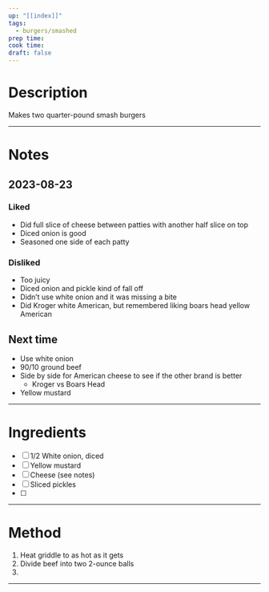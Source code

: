 ```yaml
---
up: "[[index]]"
tags:
  - burgers/smashed
prep time: 
cook time: 
draft: false
---
```

# Description
Makes two quarter-pound smash burgers

---
# Notes
## 2023-08-23
### Liked
* Did full slice of cheese between patties with another half slice on top
*  Diced onion is good
* Seasoned one side of each patty 
### Disliked
* Too juicy
* Diced onion and pickle kind of fall off
* Didn’t use white onion and it was missing a bite
* Did Kroger white American, but remembered liking boars head yellow American 
## Next time
* Use white onion
* 90/10 ground beef
* Side by side for American cheese to see if the other brand is better
	* Kroger vs Boars Head
* Yellow mustard
---
# Ingredients
* [ ] 1/2 White onion, diced
* [ ] Yellow mustard
* [ ] Cheese (see notes)
* [ ] Sliced pickles
* [ ] 
---
# Method
1. Heat griddle to as hot as it gets
2. Divide beef into two 2-ounce balls
3. 

---